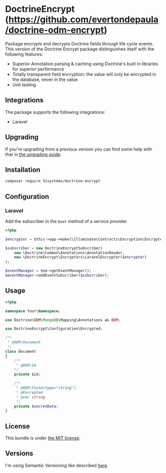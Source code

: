 # DoctrineEncrypt (https://github.com/evertondepaula/doctrine-odm-encrypt)

Package encrypts and decrypts Doctrine fields through life cycle events. This version of the Doctrine Encrypt package
distinguishes itself with the following features:

- Superior Annotation parsing & caching using Doctrine's built in libraries for superior performance
- Totally transparent field encryption: the value will only be encrypted in the database, never in the value
- Unit testing

## Integrations

The package supports the following integrations:

- Laravel

## Upgrading

If you're upgrading from a previous version you can find some help with that in [the upgrading guide](UPGRADING.md).

## Installation

```bash
composer require 51systems/doctrine-encrypt
```

## Configuration

### Laravel

Add the subscriber in the `boot` method of a service provider.

```php
<?php

$encrypter = $this->app->make(\Illuminate\Contracts\Encryption\Encrypter::class);

$subscriber = new DoctrineEncryptSubscriber(
    new \Doctrine\Common\Annotations\AnnotationReader,
    new \DoctrineEncrypt\Encryptors\LaravelEncryptor($encrypter)
);

$eventManager = $em->getEventManager();
$eventManager->addEventSubscriber($subscriber);
```

## Usage

```php
<?php

namespace Your\Namespace;

use Doctrine\ODM\MongoDB\Mapping\Annotations as ODM;

use DoctrineEncrypt\Configuration\Encrypted;

/**
 * @ODM\Document
 */
class Document
{
    /**
     * @ODM\Id
    */
    private $id;

    /**
     * @ODM\Field(type="string")
     * @Encrypted
     * @var string
     */
    private $secretData;
}
```

## License

This bundle is under [the MIT license](LICENSE.md).

## Versions

I'm using Semantic Versioning like described [here](http://semver.org).
